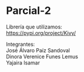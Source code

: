 # Parcial-2

Librería que utilizamos:   
https://pypi.org/project/Kivy/


Integrantes:   
José Álvaro Paíz Sandoval  
Dinora Verenice Funes Lemus  
Yajaira Isamar  
